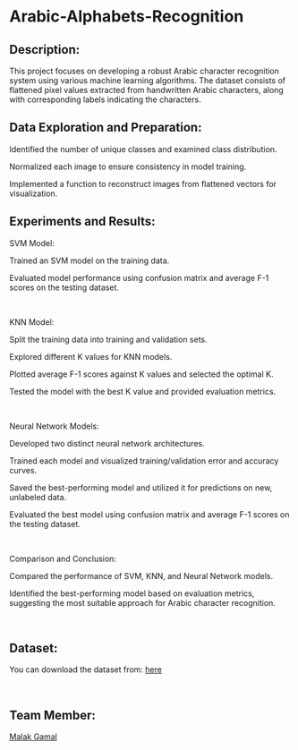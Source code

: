 # Arabic-Alphabets-Recognition

## Description:
This project focuses on developing a robust Arabic character recognition system using various machine learning algorithms. The dataset consists of flattened pixel values extracted from handwritten Arabic characters, along with corresponding labels indicating the characters.

## Data Exploration and Preparation:

Identified the number of unique classes and examined class distribution.

Normalized each image to ensure consistency in model training.

Implemented a function to reconstruct images from flattened vectors for visualization.


## Experiments and Results:

SVM Model:

Trained an SVM model on the training data.

Evaluated model performance using confusion matrix and average F-1 scores on the testing dataset.

<br>

KNN Model:

Split the training data into training and validation sets.

Explored different K values for KNN models.

Plotted average F-1 scores against K values and selected the optimal K.

Tested the model with the best K value and provided evaluation metrics.

<br>

Neural Network Models:

Developed two distinct neural network architectures.

Trained each model and visualized training/validation error and accuracy curves.

Saved the best-performing model and utilized it for predictions on new, unlabeled data.

Evaluated the best model using confusion matrix and average F-1 scores on the testing dataset.

<br>

Comparison and Conclusion:

Compared the performance of SVM, KNN, and Neural Network models.

Identified the best-performing model based on evaluation metrics, suggesting the most suitable approach for Arabic character recognition.

<br>

## Dataset:
You can download the dataset from: [here](https://drive.google.com/file/d/1u3tnEY-eMmeUNaKP31YBCVoty9s5VCsz/view)

<br>

## Team Member:
[Malak Gamal](https://github.com/malakg1)
